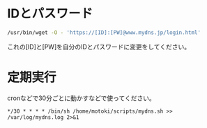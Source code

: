 # IDとパスワード
```bash:mydns.sh
/usr/bin/wget -O - 'https://[ID]:[PW]@www.mydns.jp/login.html'
```
これの[ID]と[PW]を自分のIDとパスワードに変更をしてください。

# 定期実行
cronなどで30分ごとに動かすなどで使ってください。


```
*/30 * * * * /bin/sh /home/motoki/scripts/mydns.sh >> /var/log/mydns.log 2>&1
```